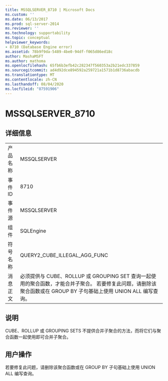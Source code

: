 ```yaml
---
title: MSSQLSERVER_8710 | Microsoft Docs
ms.custom: ''
ms.date: 06/13/2017
ms.prod: sql-server-2014
ms.reviewer: ''
ms.technology: supportability
ms.topic: conceptual
helpviewer_keywords:
- 8710 (Database Engine error)
ms.assetid: 78b9f9da-5489-4be0-94df-f065d86ed18c
author: MashaMSFT
ms.author: mathoma
ms.openlocfilehash: 65fb6b3efb42c282347f560353a2b21edc337859
ms.sourcegitcommit: ad4d92dce894592a259721a1571b1d8736abacdb
ms.translationtype: MT
ms.contentlocale: zh-CN
ms.lasthandoff: 08/04/2020
ms.locfileid: "87591906"
---
```

# <a name="mssqlserver_8710"></a>MSSQLSERVER_8710
    
## <a name="details"></a>详细信息  
  
|||  
|-|-|  
|产品名称|MSSQLSERVER|  
|事件 ID|8710|  
|事件源|MSSQLSERVER|  
|组件|SQLEngine|  
|符号名称|QUERY2_CUBE_ILLEGAL_AGG_FUNC|  
|消息正文|必须提供与 CUBE、ROLLUP 或 GROUPING SET 查询一起使用的聚合函数，才能合并子聚合。 若要修复此问题，请删除该聚合函数或在 GROUP BY 子句基础上使用 UNION ALL 编写查询。|  
  
## <a name="explanation"></a>说明  
 CUBE、ROLLUP 或 GROUPING SETS 不提供合并子聚合的方法，而将它们与聚合函数一起使用即可合并子聚合。  
  
## <a name="user-action"></a>用户操作  
 若要修复此问题，请删除该聚合函数或在 GROUP BY 子句基础上使用 UNION ALL 编写查询。  
  
  
